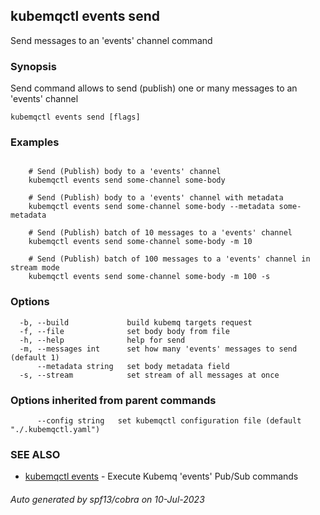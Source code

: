 ## kubemqctl events send

Send messages to an 'events' channel command

### Synopsis

Send command allows to send (publish) one or many messages to an 'events' channel

```
kubemqctl events send [flags]
```

### Examples

```

	# Send (Publish) body to a 'events' channel
	kubemqctl events send some-channel some-body
	
	# Send (Publish) body to a 'events' channel with metadata
	kubemqctl events send some-channel some-body --metadata some-metadata
	
	# Send (Publish) batch of 10 messages to a 'events' channel
	kubemqctl events send some-channel some-body -m 10

	# Send (Publish) batch of 100 messages to a 'events' channel in stream mode
	kubemqctl events send some-channel some-body -m 100 -s

```

### Options

```
  -b, --build             build kubemq targets request
  -f, --file              set body body from file
  -h, --help              help for send
  -m, --messages int      set how many 'events' messages to send (default 1)
      --metadata string   set body metadata field
  -s, --stream            set stream of all messages at once
```

### Options inherited from parent commands

```
      --config string   set kubemqctl configuration file (default "./.kubemqctl.yaml")
```

### SEE ALSO

* [kubemqctl events](kubemqctl_events.md)	 - Execute Kubemq 'events' Pub/Sub commands

###### Auto generated by spf13/cobra on 10-Jul-2023
